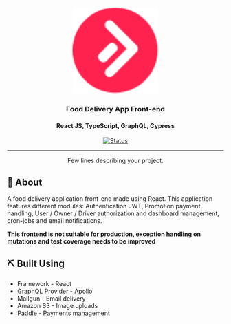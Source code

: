 <p align="center">
  <a href="" rel="noopener">
 <img width=200px height=200px src="./logo.svg" alt="Project logo"></a>
</p>

<h3 align="center">Food Delivery App Front-end</h3>
<h4 align="center">React JS, TypeScript, GraphQL, Cypress</h4>

<div align="center">

[![Status](https://img.shields.io/badge/status-active-success.svg)]()

</div>

---

<p align="center"> Few lines describing your project.
    <br> 
</p>

## 🧐 About <a name = "about"></a>

A food delivery application front-end made using React. This application features different modules: Authentication JWT, Promotion payment handling, User / Owner / Driver authorization and dashboard management, cron-jobs and email notifications.

<strong> This frontend is not suitable for production, exception handling on mutations and test coverage needs to be improved </strong>

## ⛏️ Built Using <a name = "built_using"></a>

- Framework - React
- GraphQL Provider - Apollo
- Mailgun - Email delivery
- Amazon S3 - Image uploads
- Paddle - Payments management
